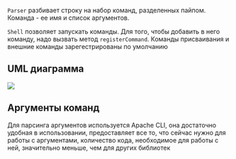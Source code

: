 `Parser` разбивает строку на набор команд, разделенных пайпом.
Команда - ее имя и список аргументов.

`Shell` позволяет запускать команды. Для того, чтобы добавить в него команду, надо вызвать метод `registerCommand`.
Команды присваивания и внешние команды зарегестрированы по умолчанию 

## UML диаграмма
![](uml.png)

## Аргументы команд
Для парсинга аргументов используется Apache CLI, она достаточно удобная 
в использовании, предоставляет все то, что сейчас нужно для работы с аргументами,
количество кода, необходимое для работы с ней, значительно меньше, чем для других библиотек